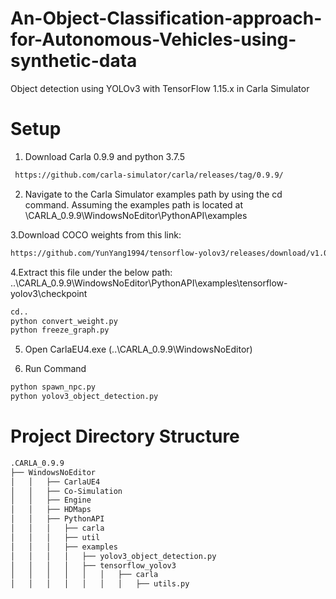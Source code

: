 # An-Object-Classification-approach-for-Autonomous-Vehicles-using-synthetic-data
Object detection using YOLOv3 with TensorFlow 1.15.x in Carla Simulator
# Setup
1. Download Carla 0.9.9 and python 3.7.5

```bash
 https://github.com/carla-simulator/carla/releases/tag/0.9.9/ 
 ``` 
 
2. Navigate to the Carla Simulator examples path by using the cd command. Assuming the examples path is located at 
\CARLA_0.9.9\WindowsNoEditor\PythonAPI\examples


3.Download COCO weights from this link:
```bash
https://github.com/YunYang1994/tensorflow-yolov3/releases/download/v1.0/yolov3_coco.tar.gz
```

4.Extract this file under the below path:
 ..\CARLA_0.9.9\WindowsNoEditor\PythonAPI\examples\tensorflow-yolov3\checkpoint

   ```bash
cd..
python convert_weight.py
python freeze_graph.py
```
5. Open CarlaEU4.exe (..\CARLA_0.9.9\WindowsNoEditor)

6. Run Command
```bash
python spawn_npc.py
python yolov3_object_detection.py
```

# Project Directory Structure
```bash 
.CARLA_0.9.9            
├── WindowsNoEditor
│   │   ├── CarlaUE4
│   │   ├── Co-Simulation
│   │   ├── Engine
│   │   ├── HDMaps
│   │   ├── PythonAPI
│   │   │   ├── carla
│   │   │   ├── util
│   │   │   ├── examples
│   │   │   │ 	├── yolov3_object_detection.py
│   │   │   │ 	├── tensorflow_yolov3    
│   │   │   │ 	│   │  	├── carla
│   │   │   │ 	│   │	│   ├── utils.py
```           
